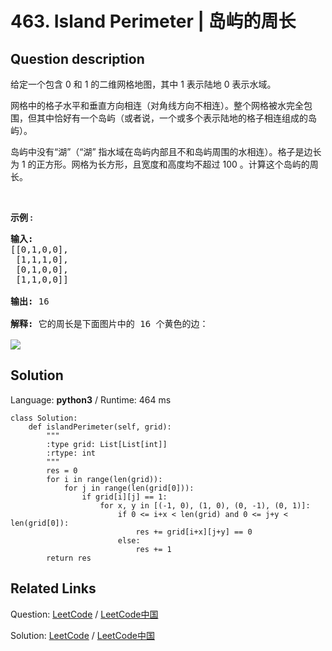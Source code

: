 # 463. Island Perimeter | 岛屿的周长

## Question description

<!--If you want to use the English description, use <p>You are given a map in form of a two-dimensional integer grid where 1 represents land and 0 represents water.</p>

<p>Grid cells are connected horizontally/vertically (not diagonally). The grid is completely surrounded by water, and there is exactly one island (i.e., one or more connected land cells).</p>

<p>The island doesn&#39;t have &quot;lakes&quot; (water inside that isn&#39;t connected to the water around the island). One cell is a square with side length 1. The grid is rectangular, width and height don&#39;t exceed 100. Determine the perimeter of the island.</p>

<p>&nbsp;</p>

<p><b>Example:</b></p>

<pre>
<strong>Input:</strong>
[[0,1,0,0],
 [1,1,1,0],
 [0,1,0,0],
 [1,1,0,0]]

<strong>Output:</strong> 16

<strong>Explanation:</strong> The perimeter is the 16 yellow stripes in the image below:

<img src="https://assets.leetcode.com/uploads/2018/10/12/island.png" style="width: 221px; height: 213px;" />
</pre>
 instead-->
<p>给定一个包含 0 和 1 的二维网格地图，其中 1 表示陆地&nbsp;0 表示水域。</p>

<p>网格中的格子水平和垂直方向相连（对角线方向不相连）。整个网格被水完全包围，但其中恰好有一个岛屿（或者说，一个或多个表示陆地的格子相连组成的岛屿）。</p>

<p>岛屿中没有&ldquo;湖&rdquo;（&ldquo;湖&rdquo; 指水域在岛屿内部且不和岛屿周围的水相连）。格子是边长为 1 的正方形。网格为长方形，且宽度和高度均不超过 100 。计算这个岛屿的周长。</p>

<p>&nbsp;</p>

<p><strong>示例 :</strong></p>

<pre><strong>输入:</strong>
[[0,1,0,0],
 [1,1,1,0],
 [0,1,0,0],
 [1,1,0,0]]

<strong>输出:</strong> 16

<strong>解释:</strong> 它的周长是下面图片中的 16 个黄色的边：

<img src="https://assets.leetcode-cn.com/aliyun-lc-upload/uploads/2018/10/12/island.png">
</pre>




## Solution

Language: **python3**  /  Runtime: 464 ms

```python3
class Solution:
    def islandPerimeter(self, grid):
        """
        :type grid: List[List[int]]
        :rtype: int
        """
        res = 0
        for i in range(len(grid)):
            for j in range(len(grid[0])):
                if grid[i][j] == 1:
                    for x, y in [(-1, 0), (1, 0), (0, -1), (0, 1)]:
                        if 0 <= i+x < len(grid) and 0 <= j+y < len(grid[0]):
                            res += grid[i+x][j+y] == 0
                        else:
                            res += 1
        return res
```



## Related Links

Question: [LeetCode](https://leetcode.com/problems/island-perimeter/description/)  /  [LeetCode中国](https://leetcode-cn.com/problems/island-perimeter/description/)

Solution: [LeetCode](https://leetcode.com/articles/island-perimeter/)  /  [LeetCode中国](https://leetcode-cn.com/articles/island-perimeter/)